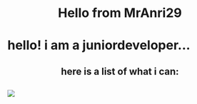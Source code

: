 <h1 align=center>Hello from MrAnri29<h1/>
hello! i am a juniordeveloper...
<h2 align=center>here is a list of what i can:<h2/>
<img><img src={https://img.shields.io/badge/Node.js-339933?style=for-the-badge&logo=nodedotjs&logoColor=white} />
